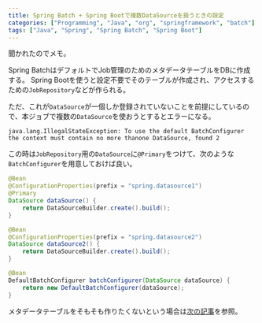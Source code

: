 ```yaml
---
title: Spring Batch + Spring Bootで複数DataSourceを扱うときの設定
categories: ["Programming", "Java", "org", "springframework", "batch"]
tags: ["Java", "Spring", "Spring Batch", "Spring Boot"]
---
```


聞かれたのでメモ。

Spring BatchはデフォルトでJob管理のためのメタデータテーブルをDBに作成する。
Spring Bootを使うと設定不要でそのテーブルが作成され、アクセスするための`JobRepository`などが作られる。

ただ、これが`DataSource`が一個しか登録されていないことを前提にしているので、本ジョブで複数の`DataSource`を使おうとするとエラーになる。

```
java.lang.IllegalStateException: To use the default BatchConfigurer the context must contain no more thanone DataSource, found 2
```

この時は`JobRepository`用の`DataSource`に`@Primary`をつけて、次のような`BatchConfigurer`を用意しておけば良い。


``` java
@Bean
@ConfigurationProperties(prefix = "spring.datasource1")
@Primary
DataSource dataSource() {
    return DataSourceBuilder.create().build();
}

@Bean
@ConfigurationProperties(prefix = "spring.datasource2")
DataSource dataSource2() {
    return DataSourceBuilder.create().build();
}

@Bean
DefaultBatchConfigurer batchConfigurer(DataSource dataSource) {
    return new DefaultBatchConfigurer(dataSource);
}
```


メタデータテーブルをそもそも作りたくないという場合は[次の記事](https://blog.ik.am/entries/409)を参照。
